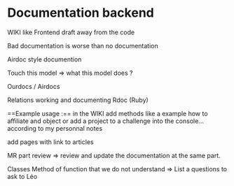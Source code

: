 # Documentation backend

WIKI like Frontend 
draft away from the code 

Bad documentation is worse than no documentation

Airdoc style documention

Touch this model => what this model does ? 

Ourdocs / Airdocs

Relations working and documenting
Rdoc (Ruby)

==Example usage :==
in the WIKI add methods like a example how to affiliate and object or add a project to a challenge into the console... 
according to my personnal notes

add pages with link to articles

MR part review => review and update the documentation at the same part. 

Classes Method of function that we do not understand => List a questions to ask to Léo
